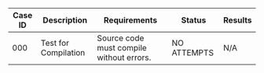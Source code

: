 | Case ID | Description | Requirements | Status | Results |
|---------|-------------|--------------|--------|---------|
|000| Test for Compilation| Source code must compile without errors.| NO ATTEMPTS | N/A |
